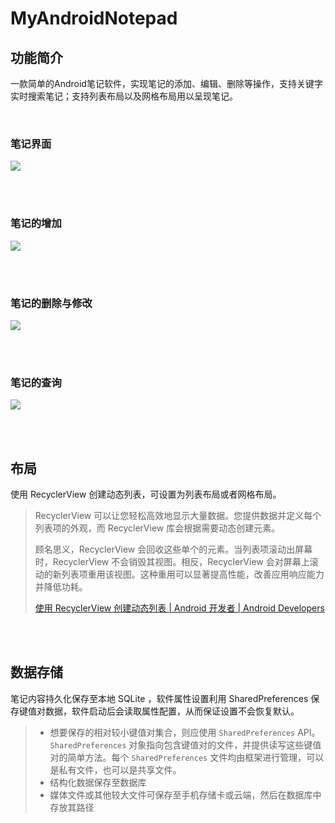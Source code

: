 # MyAndroidNotepad



## 功能简介

一款简单的Android笔记软件，实现笔记的添加、编辑、删除等操作，支持关键字实时搜索笔记；支持列表布局以及网格布局用以呈现笔记。

<br/>



### 笔记界面

![](https://cdn.jsdelivr.net/gh/upwon/MyPicture@master/imgimage-20210903200003606.png)

<br/>

<br/>

### 笔记的增加

![](https://tva1.sinaimg.cn/large/003pPIslgy1gu3pj7vd5zg60c90p6b2a02.gif)

<br/>

<br/>

### 笔记的删除与修改

![](https://tva2.sinaimg.cn/large/003pPIslgy1gu3pmbz90qg60c80p64qq02.gif)

<br/>

<br/>

### 笔记的查询

![](https://tvax2.sinaimg.cn/large/003pPIslgy1gu3pp4h9xug60c80p61kx02.gif)

<br/>

<br/>

## 布局

使用 RecyclerView 创建动态列表，可设置为列表布局或者网格布局。



> RecyclerView 可以让您轻松高效地显示大量数据。您提供数据并定义每个列表项的外观，而 RecyclerView 库会根据需要动态创建元素。
>
> 顾名思义，RecyclerView 会回收这些单个的元素。当列表项滚动出屏幕时，RecyclerView 不会销毁其视图。相反，RecyclerView 会对屏幕上滚动的新列表项重用该视图。这种重用可以显著提高性能，改善应用响应能力并降低功耗。
>
> [使用 RecyclerView 创建动态列表  | Android 开发者  | Android Developers](https://developer.android.com/guide/topics/ui/layout/recyclerview?hl=zh-cn)

<br/>

<br/>

## 数据存储





笔记内容持久化保存至本地 SQLite ，软件属性设置利用 SharedPreferences 保存键值对数据，软件启动后会读取属性配置，从而保证设置不会恢复默认。



> - 想要保存的相对较小键值对集合，则应使用 `SharedPreferences` API。`SharedPreferences` 对象指向包含键值对的文件，并提供读写这些键值对的简单方法。每个 `SharedPreferences` 文件均由框架进行管理，可以是私有文件，也可以是共享文件。
> - 结构化数据保存至数据库
> - 媒体文件或其他较大文件可保存至手机存储卡或云端，然后在数据库中存放其路径
>
> 





